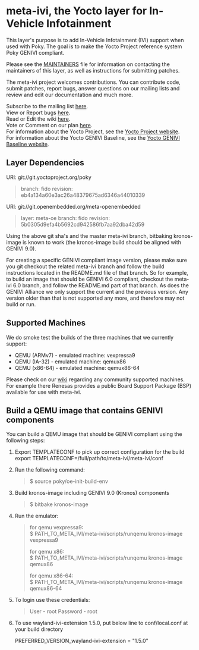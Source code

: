 meta-ivi, the Yocto layer for In-Vehicle Infotainment
=====================================================

This layer's purpose is to add In-Vehicle Infotainment (IVI) support when
used with Poky.  The goal is to make the Yocto Project reference system
Poky GENIVI compliant.

Please see the
[MAINTAINERS](http://git.yoctoproject.org/cgit/cgit.cgi/meta-ivi/tree/MAINTAINERS)
file for information on contacting the maintainers
of this layer, as well as instructions for submitting patches.

The meta-ivi project welcomes contributions. You can contribute code,
submit patches, report bugs, answer questions on our mailing lists and
review and edit our documentation and much more.

Subscribe to the mailing list
    [here](https://lists.genivi.org/mailman/listinfo/genivi-meta-ivi).  
View or Report bugs
    [here](https://bugs.genivi.org/buglist.cgi?product=meta-ivi).  
Read or Edit the wiki
    [here](http://wiki.projects.genivi.org/index.php/meta-ivi).  
Vote or Comment on our plan
    [here](https://trello.com/b/HplBZa2l/meta-ivi-development).  
For information about the Yocto Project, see the
    [Yocto Project website](https://www.yoctoproject.org).  
For information about the Yocto GENIVI Baseline, see the
    [Yocto GENIVI Baseline website](http://projects.genivi.org/GENIVI_Baselines/meta-ivi).

Layer Dependencies
------------------

URI: git://git.yoctoproject.org/poky
> branch:   fido
> revision: eb4a134a60e3ac26a48379675ad6346a44010339

URI: git://git.openembedded.org/meta-openembedded
> layer:    meta-oe
> branch:   fido
> revision: 5b0305d9efa4b5692cd942586fb7aa92dba42d59

Using the above git sha's and the master meta-ivi branch, bitbaking kronos-image
is known to work (the kronos-image build should be aligned with GENIVI 9.0).

For creating a specific GENIVI compliant image version, please make sure you
git checkout the related meta-ivi branch and follow the build instructions
located in the README.md file of that branch.  So for example, to build
an image that should be GENIVI 6.0 compliant, checkout the meta-ivi 6.0 branch,
and follow the README.md part of that branch.  As does the GENIVI Alliance
we only support the current and the previous version.  Any version older
than that is not supported any more, and therefore may not build or run.

Supported Machines
------------------

We do smoke test the builds of the three machines that we currently support:

* QEMU (ARMv7) - emulated machine: vexpressa9
* QEMU (IA-32) - emulated machine: qemux86
* QEMU (x86-64) - emulated machine: qemux86-64

Please check on our [wiki](http://wiki.projects.genivi.org/index.php/meta-ivi)
regarding any community supported machines.
For example there Renesas provides a public Board Support Package (BSP)
available for use with meta-ivi.

Build a QEMU image that contains GENIVI components
--------------------------------------------------

You can build a QEMU image that should be GENIVI compliant using the
following steps:

1. Export TEMPLATECONF to pick up correct configuration for the build
export TEMPLATECONF=/full/path/to/meta-ivi/meta-ivi/conf

2. Run the following command:
   > $ source poky/oe-init-build-env

3. Build kronos-image including GENIVI 9.0 (Kronos) components
   > $ bitbake kronos-image

4. Run the emulator:
   > for qemu vexpressa9:  
   > $ PATH_TO_META_IVI/meta-ivi/scripts/runqemu kronos-image vexpressa9
   >
   > for qemu x86:  
   > $ PATH_TO_META_IVI/meta-ivi/scripts/runqemu kronos-image qemux86
   >
   > for qemu x86-64:  
   > $ PATH_TO_META_IVI/meta-ivi/scripts/runqemu kronos-image qemux86-64

5. To login use these credentials:
   > User - root
   > Password - root

6. To use wayland-ivi-extension 1.5.0,
   put below line to conf/local.conf at your build directory

   PREFERRED_VERSION_wayland-ivi-extension = "1.5.0"
